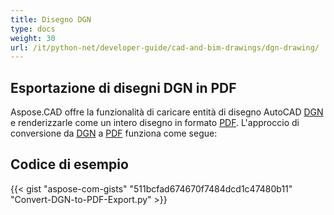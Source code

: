 ```yaml
---
title: Disegno DGN
type: docs
weight: 30
url: /it/python-net/developer-guide/cad-and-bim-drawings/dgn-drawing/
---
```


## **Esportazione di disegni DGN in PDF**

Aspose.CAD offre la funzionalità di caricare entità di disegno AutoCAD [DGN](https://docs.fileformat.com/cad/dgn/) e renderizzarle come un intero disegno in formato [PDF](https://docs.fileformat.com/pdf/). L'approccio di conversione da [DGN](https://docs.fileformat.com/cad/dgn/) a [PDF](https://docs.fileformat.com/pdf/) funziona come segue:

## Codice di esempio

{{< gist "aspose-com-gists" "511bcfad674670f7484dcd1c47480b11" "Convert-DGN-to-PDF-Export.py" >}}
